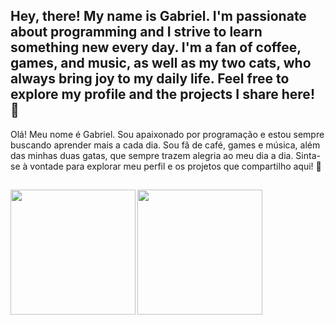## Hey, there! My name is Gabriel. I'm passionate about programming and I strive to learn something new every day. I'm a fan of coffee, games, and music, as well as my two cats, who always bring joy to my daily life. Feel free to explore my profile and the projects I share here! 👋

Olá! Meu nome é Gabriel. Sou apaixonado por programação e estou sempre buscando aprender mais a cada dia. Sou fã de café, games e música, além das minhas duas gatas, que sempre trazem alegria ao meu dia a dia. Sinta-se à vontade para explorar meu perfil e os projetos que compartilho aqui! 👋

##

<div>
  <a href="https://github.com/anuraghazra/github-readme-stats">
  <img height=200 align="left" src="https://github-readme-stats.vercel.app/api?username=Gab-Silva&theme=tokyonight&show_icons=true"/>
</a>
<a href="https://github.com/anuraghazra/convoychat">
  <img height=200 align="center" src="https://github-readme-stats.vercel.app/api/top-langs?username=Gab-Silva&layout=compact&theme=tokyonight&langs_count=8&card_width=150"/>
</a>
</div>
